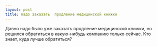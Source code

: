 ```yaml
---
layout: post 
title: Надо заказать  продление медицинской книжки 
--- 
```

Давно надо было уже заказать  продление медицинской книжки, но решился обратиться в какую-нибудь компанию только сейчас. Кто знает, куда лучше обратиться?